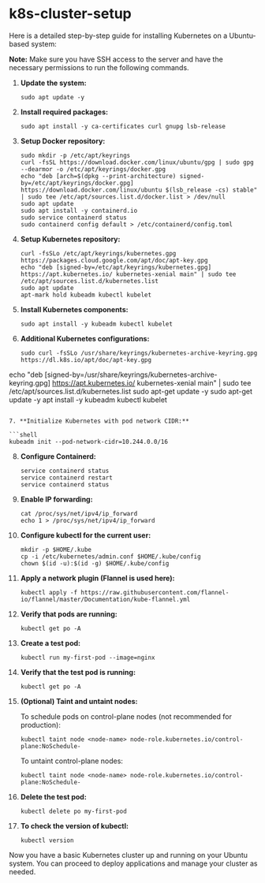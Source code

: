 # k8s-cluster-setup

Here is a detailed step-by-step guide for installing Kubernetes on a Ubuntu-based system:

**Note:** Make sure you have SSH access to the server and have the necessary permissions to run the following commands.

1. **Update the system:**
   
   ```shell
   sudo apt update -y
   ```

2. **Install required packages:**

   ```shell
   sudo apt install -y ca-certificates curl gnupg lsb-release
   ```

3. **Setup Docker repository:**

   ```shell
   sudo mkdir -p /etc/apt/keyrings
   curl -fsSL https://download.docker.com/linux/ubuntu/gpg | sudo gpg --dearmor -o /etc/apt/keyrings/docker.gpg
   echo "deb [arch=$(dpkg --print-architecture) signed-by=/etc/apt/keyrings/docker.gpg] https://download.docker.com/linux/ubuntu $(lsb_release -cs) stable" | sudo tee /etc/apt/sources.list.d/docker.list > /dev/null
   sudo apt update
   sudo apt install -y containerd.io
   sudo service containerd status
   sudo containerd config default > /etc/containerd/config.toml
   ```

4. **Setup Kubernetes repository:**

   ```shell
   curl -fsSLo /etc/apt/keyrings/kubernetes.gpg https://packages.cloud.google.com/apt/doc/apt-key.gpg
   echo "deb [signed-by=/etc/apt/keyrings/kubernetes.gpg] https://apt.kubernetes.io/ kubernetes-xenial main" | sudo tee /etc/apt/sources.list.d/kubernetes.list
   sudo apt update
   apt-mark hold kubeadm kubectl kubelet
   ```

5. **Install Kubernetes components:**

   ```shell
   sudo apt install -y kubeadm kubectl kubelet
   ```

6. **Additional Kubernetes configurations:**

   ```shell
   sudo curl -fsSLo /usr/share/keyrings/kubernetes-archive-keyring.gpg https://dl.k8s.io/apt/doc/apt-key.gpg
echo "deb [signed-by=/usr/share/keyrings/kubernetes-archive-keyring.gpg] https://apt.kubernetes.io/ kubernetes-xenial main" | sudo tee /etc/apt/sources.list.d/kubernetes.list
sudo apt-get update -y
   sudo apt-get update -y
   apt install -y kubeadm kubectl kubelet
   ```

7. **Initialize Kubernetes with pod network CIDR:**

   ```shell
   kubeadm init --pod-network-cidr=10.244.0.0/16
   ```

8. **Configure Containerd:**

   ```shell
   service containerd status
   service containerd restart
   service containerd status
   ```

9. **Enable IP forwarding:**

   ```shell
   cat /proc/sys/net/ipv4/ip_forward
   echo 1 > /proc/sys/net/ipv4/ip_forward
   ```

10. **Configure kubectl for the current user:**

    ```shell
    mkdir -p $HOME/.kube
    cp -i /etc/kubernetes/admin.conf $HOME/.kube/config
    chown $(id -u):$(id -g) $HOME/.kube/config
    ```

11. **Apply a network plugin (Flannel is used here):**

    ```shell
    kubectl apply -f https://raw.githubusercontent.com/flannel-io/flannel/master/Documentation/kube-flannel.yml
    ```

12. **Verify that pods are running:**

    ```shell
    kubectl get po -A
    ```

13. **Create a test pod:**

    ```shell
    kubectl run my-first-pod --image=nginx
    ```

14. **Verify that the test pod is running:**

    ```shell
    kubectl get po -A
    ```

15. **(Optional) Taint and untaint nodes:**

    To schedule pods on control-plane nodes (not recommended for production):

    ```shell
    kubectl taint node <node-name> node-role.kubernetes.io/control-plane:NoSchedule-
    ```

    To untaint control-plane nodes:

    ```shell
    kubectl taint node <node-name> node-role.kubernetes.io/control-plane:NoSchedule-
    ```

16. **Delete the test pod:**

    ```shell
    kubectl delete po my-first-pod
    ```

17. **To check the version of kubectl:**

    ```shell
    kubectl version
    ```
Now you have a basic Kubernetes cluster up and running on your Ubuntu system. You can proceed to deploy applications and manage your cluster as needed.
